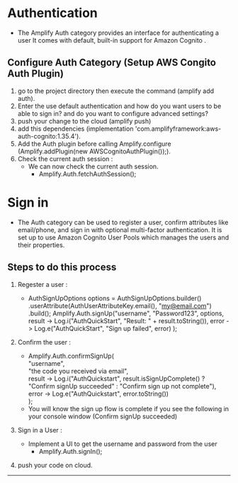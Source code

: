 # Authentication

* The Amplify Auth category provides an interface for authenticating a user It comes with default, built-in support for Amazon Cognito .

## Configure Auth Category (Setup AWS Congito Auth Plugin)

1. go to the project directory then execute the command (amplify add auth).
2. Enter the use default authentication and how do you want users to be able to sign in? and do you want to configure advanced settings?
3. push your change to the cloud (amplify push)
4. add this dependencies (implementation 'com.amplifyframework:aws-auth-cognito:1.35.4').
5. Add the Auth plugin before calling Amplify.configure (Amplify.addPlugin(new AWSCognitoAuthPlugin());).
6. Check the current auth session : 
    - We can now check the current auth session.
        * Amplify.Auth.fetchAuthSession();



# Sign in 

* The Auth category can be used to register a user, confirm attributes like email/phone, and sign in with optional multi-factor authentication. It is set up to use Amazon Cognito User Pools which manages the users and their properties.

## Steps to do this process 

1. Regester a user : 
    * AuthSignUpOptions options = AuthSignUpOptions.builder()
    .userAttribute(AuthUserAttributeKey.email(), "my@email.com")
    .build();
Amplify.Auth.signUp("username", "Password123", options,
    result -> Log.i("AuthQuickStart", "Result: " + result.toString()),
    error -> Log.e("AuthQuickStart", "Sign up failed", error)
);
2. Confirm the user : 
    * Amplify.Auth.confirmSignUp(  
    "username",  
    "the code you received via email",  
    result -> Log.i("AuthQuickstart", result.isSignUpComplete() ? "Confirm signUp succeeded" : "Confirm sign up not complete"),
    error -> Log.e("AuthQuickstart", error.toString())  
    );
    *   You will know the sign up flow is complete if you see the following in your console window (Confirm signUp succeeded)
3. Sign in a User : 
    * Implement a UI to get the username and password from the user
        - Amplify.Auth.signIn();
        
4. push your code on cloud.

___


